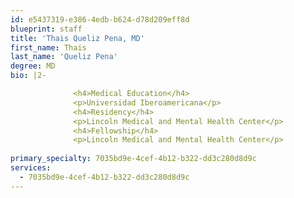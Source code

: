 ```yaml
---
id: e5437319-e386-4edb-b624-d78d209eff8d
blueprint: staff
title: 'Thais Queliz Pena, MD'
first_name: Thais
last_name: 'Queliz Pena'
degree: MD
bio: |2-

              <h4>Medical Education</h4>
              <p>Universidad Iberoamericana</p>
              <h4>Residency</h4>
              <p>Lincoln Medical and Mental Health Center</p>
              <h4>Fellowship</h4>
              <p>Lincoln Medical and Mental Health Center</p>
          
primary_specialty: 7035bd9e-4cef-4b12-b322-dd3c280d8d9c
services:
  - 7035bd9e-4cef-4b12-b322-dd3c280d8d9c
---
```

